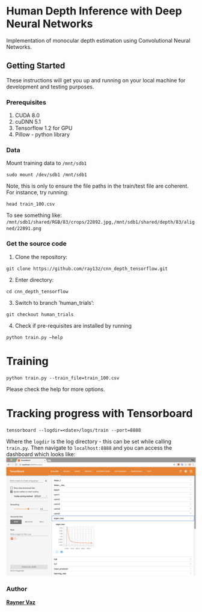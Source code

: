 # Human Depth Inference with Deep Neural Networks

Implementation of monocular depth estimation using Convolutional Neural Networks.

## Getting Started

These instructions will get you up and running on your local machine for development and testing purposes.

### Prerequisites

1. CUDA 8.0
2. cuDNN 5.1
3. Tensorflow 1.2 for GPU
4. Pillow - python library

<!-- *Note that calibration was done using MATLAB's stereo calibration tool by using frames captured from the Kinect v2 by* `multiframe_listener.py` *by cropping and flipping the RGB. Calibration is done for a resolution of 1304x1080.* -->

### Data

Mount training data to `/mnt/sdb1`
```
sudo mount /dev/sdb1 /mnt/sdb1
```
Note, this is only to ensure the file paths in the train/test file are coherent. For instance, try running:  

```
head train_100.csv
```

To see something like:   `/mnt/sdb1/shared/RGB/83/crops/22892.jpg,/mnt/sdb1/shared/depth/83/aligned/22891.png`


### Get the source code


1. Clone the repository:
```
git clone https://github.com/ray13z/cnn_depth_tensorflow.git
```
2. Enter directory:
```
cd cnn_depth_tensorflow
```
3. Switch to branch ‘human_trials’:
```
git checkout human_trials
```
4. Check if pre-requisites are installed by running
```
python train.py —help
```


# Training
```
python train.py --train_file=train_100.csv
```
Please check the help for more options.

# Tracking progress with Tensorboard
```
tensorboard --logdir=<date>/logs/train --port=8888
```
Where the `logdir` is the log directory - this can be set while calling `train.py`. Then navigate to `localhost:8888` and you can access the dashboard which looks like:
![Tensorboard dashboard](images/dashboard.png "Tensorboard dashboard")


### Author

**[Rayner Vaz](https://github.com/ray13z)**
